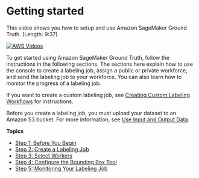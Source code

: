 # Getting started<a name="sms-getting-started"></a>

This video shows you how to setup and use Amazon SageMaker Ground Truth\. \(Length: 9:37\)

[![AWS Videos](http://img.youtube.com/vi/https://www.youtube.com/embed/_FPI6KjDlCI/0.jpg)](http://www.youtube.com/watch?v=https://www.youtube.com/embed/_FPI6KjDlCI)

To get started using Amazon SageMaker Ground Truth, follow the instructions in the following sections\. The sections here explain how to use the console to create a labeling job, assign a public or private workforce, and send the labeling job to your workforce\. You can also learn how to monitor the progress of a labeling job\.

If you want to create a custom labeling job, see [Creating Custom Labeling Workflows](sms-custom-templates.md) for instructions\.

Before you create a labeling job, you must upload your dataset to an Amazon S3 bucket\. For more information, see [Use Input and Output Data](sms-data.md)\.

**Topics**
+ [Step 1: Before You Begin](sms-getting-started-step1.md)
+ [Step 2: Create a Labeling Job](sms-getting-started-step2.md)
+ [Step 3: Select Workers](sms-getting-started-step3.md)
+ [Step 4: Configure the Bounding Box Tool](sms-getting-started-step4.md)
+ [Step 5: Monitoring Your Labeling Job](sms-getting-started-step5.md)